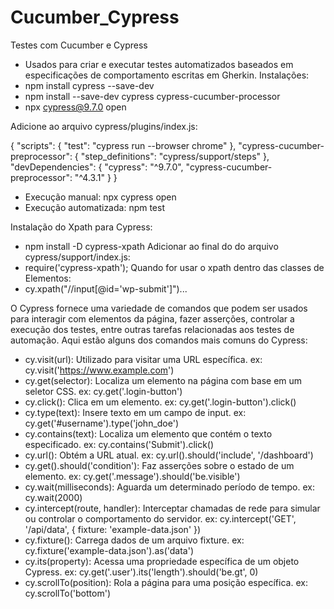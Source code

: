 # Cucumber_Cypress
Testes com Cucumber e Cypress

- Usados para criar e executar testes automatizados baseados em especificações de comportamento escritas em Gherkin.
Instalações:
- npm install cypress --save-dev
- npm install --save-dev cypress cypress-cucumber-processor
- npx cypress@9.7.0 open

Adicione ao arquivo cypress/plugins/index.js:

{
    "scripts": {
        "test": "cypress run --browser chrome"
    },
    "cypress-cucumber-preprocessor": {
        "step_definitions": "cypress/support/steps"
    },
    "devDependencies": {
      "cypress": "^9.7.0",
      "cypress-cucumber-preprocessor": "^4.3.1"
    }
}

- Execução manual: npx cypress open
- Execução automatizada: npm test

Instalação do Xpath para Cypress:

- npm install -D cypress-xpath
 Adicionar ao final do do arquivo cypress/support/index.js:
- require('cypress-xpath');
Quando for usar o xpath dentro das classes de Elementos:
- cy.xpath("//input[@id='wp-submit']")...

O Cypress fornece uma variedade de comandos que podem ser usados para interagir com elementos da página, fazer asserções, controlar a execução dos testes, entre outras tarefas relacionadas aos testes de automação. Aqui estão alguns dos comandos mais comuns do Cypress:

- cy.visit(url):
Utilizado para visitar uma URL específica.
ex: cy.visit('https://www.example.com')
- cy.get(selector):
Localiza um elemento na página com base em um seletor CSS.
ex: cy.get('.login-button')
- cy.click():
Clica em um elemento.
ex: cy.get('.login-button').click()
- cy.type(text):
Insere texto em um campo de input.
ex: cy.get('#username').type('john_doe')
- cy.contains(text):
Localiza um elemento que contém o texto especificado.
ex: cy.contains('Submit').click()
- cy.url():
Obtém a URL atual.
ex: cy.url().should('include', '/dashboard')
- cy.get().should('condition'):
Faz asserções sobre o estado de um elemento.
ex: cy.get('.message').should('be.visible')
- cy.wait(milliseconds):
Aguarda um determinado período de tempo.
ex: cy.wait(2000)
- cy.intercept(route, handler):
Interceptar chamadas de rede para simular ou controlar o comportamento do servidor.
ex: cy.intercept('GET', '/api/data', { fixture: 'example-data.json' })
- cy.fixture():
Carrega dados de um arquivo fixture.
ex: cy.fixture('example-data.json').as('data')
- cy.its(property):
Acessa uma propriedade específica de um objeto Cypress.
ex: cy.get('.user').its('length').should('be.gt', 0)
- cy.scrollTo(position):
Rola a página para uma posição específica.
ex: cy.scrollTo('bottom')



